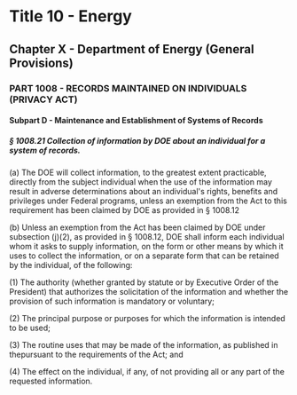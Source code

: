 
# Title 10 - Energy
## Chapter X - Department of Energy (General Provisions)
### PART 1008 - RECORDS MAINTAINED ON INDIVIDUALS (PRIVACY ACT)
#### Subpart D - Maintenance and Establishment of Systems of Records
##### § 1008.21 Collection of information by DOE about an individual for a system of records.

(a) The DOE will collect information, to the greatest extent practicable, directly from the subject individual when the use of the information may result in adverse determinations about an individual's rights, benefits and privileges under Federal programs, unless an exemption from the Act to this requirement has been claimed by DOE as provided in § 1008.12

(b) Unless an exemption from the Act has been claimed by DOE under subsection (j)(2), as provided in § 1008.12, DOE shall inform each individual whom it asks to supply information, on the form or other means by which it uses to collect the information, or on a separate form that can be retained by the individual, of the following:

(1) The authority (whether granted by statute or by Executive Order of the President) that authorizes the solicitation of the information and whether the provision of such information is mandatory or voluntary;

(2) The principal purpose or purposes for which the information is intended to be used;

(3) The routine uses that may be made of the information, as published in thepursuant to the requirements of the Act; and

(4) The effect on the individual, if any, of not providing all or any part of the requested information.
